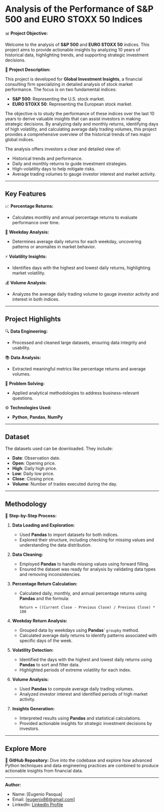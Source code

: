 # Analysis of the Performance of S&P 500 and EURO STOXX 50 Indices

📊 **Project Objective:**

Welcome to the analysis of **S&P 500** and **EURO STOXX 50** indices. This project aims to provide actionable insights by analyzing 10 years of historical data, highlighting trends, and supporting strategic investment decisions.

💼 **Project Description:**

This project is developed for **Global Investment Insights**, a financial consulting firm specializing in detailed analysis of stock market performance. The focus is on two fundamental indices:

- **S&P 500**: Representing the U.S. stock market.
- **EURO STOXX 50**: Representing the European stock market.

The objective is to study the performance of these indices over the last 10 years to derive valuable insights that can assist investors in making strategic decisions. By analyzing daily and monthly returns, identifying days of high volatility, and calculating average daily trading volumes, this project provides a comprehensive overview of the historical trends of two major global indices.

The analysis offers investors a clear and detailed view of:
- Historical trends and performance.
- Daily and monthly returns to guide investment strategies.
- High-volatility days to help mitigate risks.
- Average trading volumes to gauge investor interest and market activity.

---

## Key Features

📈 **Percentage Returns:**
  - Calculates monthly and annual percentage returns to evaluate performance over time.

📅 **Weekday Analysis:**
  - Determines average daily returns for each weekday, uncovering patterns or anomalies in market behavior.

⚡ **Volatility Insights:**
  - Identifies days with the highest and lowest daily returns, highlighting market volatility.

💰 **Volume Analysis:**
  - Analyzes the average daily trading volume to gauge investor activity and interest in both indices.

---

## Project Highlights

🔍 **Data Engineering:**
  - Processed and cleaned large datasets, ensuring data integrity and usability.

📚 **Data Analysis:**
  - Extracted meaningful metrics like percentage returns and average volumes.

🧠 **Problem Solving:**
  - Applied analytical methodologies to address business-relevant questions.

⚙️ **Technologies Used:**
  - **Python**, **Pandas**, **NumPy**

---

## Dataset

The datasets used can be downloaded. They include:

- **Date**: Observation date.
- **Open**: Opening price.
- **High**: Daily high price.
- **Low**: Daily low price.
- **Close**: Closing price.
- **Volume**: Number of trades executed during the day.

---

## Methodology

🔄 **Step-by-Step Process:**

1. **Data Loading and Exploration:**
   - Used **Pandas** to import datasets for both indices.
   - Explored their structure, including checking for missing values and understanding the data distribution.

2. **Data Cleaning:**
   - Employed **Pandas** to handle missing values using forward filling.
   - Ensured the dataset was ready for analysis by validating data types and removing inconsistencies.

3. **Percentage Return Calculation:**
   - Calculated daily, monthly, and annual percentage returns using **Pandas** and the formula:
     ```
     Return = ((Current Close - Previous Close) / Previous Close) * 100
     ```

4. **Weekday Return Analysis:**
   - Grouped data by weekdays using **Pandas**' `groupby` method.
   - Calculated average daily returns to identify patterns associated with specific days of the week.

5. **Volatility Detection:**
   - Identified the days with the highest and lowest daily returns using **Pandas** to sort and filter data.
   - Highlighted periods of extreme volatility for each index.

6. **Volume Analysis:**
   - Used **Pandas** to compute average daily trading volumes.
   - Analyzed investor interest and identified periods of high market activity.

7. **Insights Generation:**
   - Interpreted results using **Pandas** and statistical calculations.
   - Provided actionable insights for strategic investment decisions by investors.

---

## Explore More

🔗 **GitHub Repository:**
Dive into the codebase and explore how advanced Python techniques and data engineering practices are combined to produce actionable insights from financial data.

---

**Author:**
- Name: [Eugenio Pasqua]
- Email: [eugenix86@gmail.com]
- LinkedIn: [LinkedIn Profile]([https://www.linkedin.com](https://www.linkedin.com/in/genxdata58296/))
